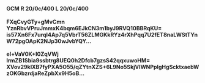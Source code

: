 #### GCM R 20/0c/400 L 20/0c/400
**FXqCvyGTy+gMvCmn**<br/>**YznRbvVPruJmmxK4bqm6EJkCN3m1byJ9RVQ10BBRqKU=**<br/>**is57Xn6Fx7urqI4Ap7q5VbrT56ZLMGKkRYz4rXhPqq7U2fET8naLWStTYnW72pgOApK2NJp30wJvbYQY...**<br/><br/>
**el+VaV0K+I0ZqVWj**<br/>**lrmZB1Sbia9ssbtrg8UEQ0h2Dfcb7gzsS42qqxuwoHM=**<br/>**XVov29klXB7fyPXA5O55/qZYtnXZS+6L9No5SkjVIWNPpIgHgScktxaebWzOKGbzrdjaReZpbXx9H5oB...**